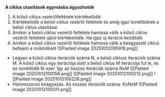 **A ciklus utasítások egymásba ágyazhatók**
1. A külső ciklus vezérlőfeltétele kiértékelődik
2. Kiértékelődik a belső ciklus vezérlő feltétele és amíg igaz ismétlődnek a belső ciklus utasításai
3. Amikor a belső ciklus vezérlő feltétele hamissá válik a külső ciklus vezérlő feltétele újból kiértékelődik. Ha igaz új iteráció kezdődik
4. Amikor a külső ciklus vezérlő feltétele hamissá válik a beágyazott ciklus befejezi a működését
![[Pasted image 20251012095918.png]]
- Legyen a külső ciklus iterációk száma N, a belső cikluss iterációk száma M. A külső ciklus egy iterációja alatt a belső ciklus M iterációja fut le, és ez ismétlődik N-szer. Így az összes iterációk száma NxM
![[Pasted image 20251012100158.png]]
![[Pasted image 20251012100212.png]]
![[Pasted image 20251012100226.png]]
- Háromszoros beágyazás. Az összes iterációk száma: KxNxM
![[Pasted image 20251012100311.png]]
